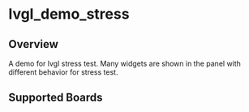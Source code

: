 # lvgl_demo_stress

## Overview
A demo for lvgl stress test. Many widgets are shown in the panel with
different behavior for stress test.

## Supported Boards
